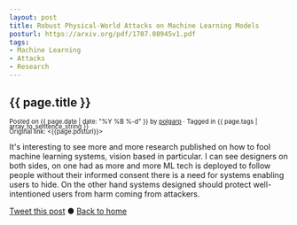 ```yaml
---
layout: post
title: Robust Physical-World Attacks on Machine Learning Models
posturl: https://arxiv.org/pdf/1707.08945v1.pdf
tags:
- Machine Learning
- Attacks
- Research
---
```


## {{ page.title }}
<span style="font-size: 0.8em; line-height: 0.8em">Posted on {{ page.date | date: "%Y %B %-d" }} by <a href="https://twitter.com/polgarp">polgarp</a> &middot; Tagged in {{ page.tags | array_to_sentence_string }}</span>  
<span style="font-size: 0.8em; line-height: 0.8em">Original link: <{{page.posturl}}></span>

It's interesting to see more and more research published on how to fool machine learning systems, vision based in particular. I can see designers on both sides, on one had as more and more ML tech is deployed to follow people without their informed consent there is a need for systems enabling users to hide. On the other hand systems designed should protect well-intentioned users from harm coming from attackers.

<!--more-->
<a href="http://twitter.com/share?text={{page.title}}&url={{site.site_baseurl}}{{page.url}}&via=polgarp" target="_blank">Tweet this post</a> &#x25cf; <a href="{{ site.baseurl }}">Back to home</a>
